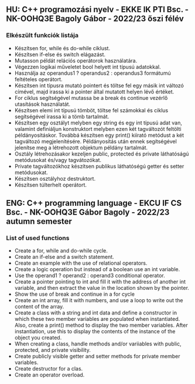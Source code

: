## HU: C++ programozási nyelv - EKKE IK PTI Bsc. - NK-OOHQ3E Bagoly Gábor - 2022/23 őszi félév

### Elkészült funkciók listája
  - Készítsen for, while és do-while ciklust.
  - Készítsen if-else és switch elágazást.
  - Mutasson példát relációs operátorok használatára.
  - Végezzen logikai műveletet bool helyett int típusú adatokkal.
  - Használja az operandus1 ? operandus2 : operandus3 formátumú feltételes operátort.
  - Készítsen int típusra mutató pointert és töltse fel egy másik int változó címével, majd irassa ki a pointer által mutatott helyen lévő értéket.
  - For ciklus segítségével mutassa be a break és continue vezérlő utasítások használatát.
  - Készítsen elemi int típusú tömböt, töltse fel számokkal és ciklus segítségével irassa ki a tömb tartalmát.
  - Készítsen egy osztályt melyben egy string és egy int típusú adat van, valamint definiáljun konstruktort melyben ezen két tagváltozót feltölti példányosításkor. Továbbá készítsen egy print() kiírató metódust a két tagváltozó megjelenítésére. Példányosítás után ennek segítségével jelenítse meg a létrehozott objektum példány tartalmát.
  - Osztály létrehozásakor kezeljen public, protected és private láthatóságú metódusokat és/vagy tagvátozókat.
  - Private tagváltozókhoz készítsen publikus láthatóségú getter és setter metódusokat.
  - Készítsen osztályhoz destruktort.
  - Készítsen túlterhelt operátort.

## ENG: C++ programming language - EKCU IF CS Bsc. - NK-OOHQ3E Gábor Bagoly - 2022/23 autumn semester

### List of used functions
  - Create a for, while and do-while cycle.
  - Create an if-else and a switch statement.
  - Create an example with the use of relational operators.
  - Create a logic operation but instead of a boolean use an int variable.
  - Use the operand1 ? operand2 : operand3 conditional operator.
  - Create a pointer pointing to int and fill it with the address of another int variable, and then extract the value in the location shown by the pointer.
  - Show the use of break and continue in a for cycle
  - Create an int array, fill it with numbers, and use a loop to write out the content of the array.
  - Create a class with a string and int data and define a constructor in which these two member variables are populated when instantiated. Also, create a print() method to display the two member variables. After instantiation, use this to display the contents of the instance of the object you created.
  - When creating a class, handle methods and/or variiables with public, protected, and private visibility.
  - Create publicly visible getter and setter methods for private member variables.
  - Create destructor for a clas.
  - Create an operator overload.
